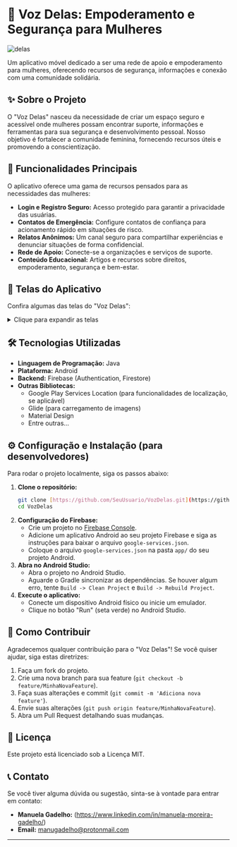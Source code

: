 # 🩷 Voz Delas: Empoderamento e Segurança para Mulheres

![delas](https://github.com/user-attachments/assets/6d6f0190-c2da-4897-90d5-46f664beca5e)

Um aplicativo móvel dedicado a ser uma rede de apoio e empoderamento para mulheres, oferecendo recursos de segurança, informações e conexão com uma comunidade solidária.

## ✨ Sobre o Projeto

O "Voz Delas" nasceu da necessidade de criar um espaço seguro e acessível onde mulheres possam encontrar suporte, informações e ferramentas para sua segurança e desenvolvimento pessoal. Nosso objetivo é fortalecer a comunidade feminina, fornecendo recursos úteis e promovendo a conscientização.

## 🚀 Funcionalidades Principais

O aplicativo oferece uma gama de recursos pensados para as necessidades das mulheres:

* **Login e Registro Seguro:** Acesso protegido para garantir a privacidade das usuárias.
* **Contatos de Emergência:** Configure contatos de confiança para acionamento rápido em situações de risco.
* **Relatos Anônimos:** Um canal seguro para compartilhar experiências e denunciar situações de forma confidencial.
* **Rede de Apoio:** Conecte-se a organizações e serviços de suporte.
* **Conteúdo Educacional:** Artigos e recursos sobre direitos, empoderamento, segurança e bem-estar.

## 📱 Telas do Aplicativo

Confira algumas das telas do "Voz Delas":

<details>
  <summary>Clique para expandir as telas</summary>

| Tela de Login | Tela Principal |
|---------------|----------------|
| ![Tela de Login](![image](https://github.com/user-attachments/assets/47dca273-2b3e-4268-ad26-f00ff66861f4) | ![Tela Principal](![image](https://github.com/user-attachments/assets/2283f445-a87b-423b-945c-c686437ea8a4)) |

| Contatos de Emergência | Relato Anônimo |
|-----------------------|----------------|
| ![Contatos de Emergência](![image](https://github.com/user-attachments/assets/8536bc2c-9b81-4adf-be10-e19461c8b99a)
) | ![Relato Anônimo](![image](https://github.com/user-attachments/assets/3980f938-79d8-44d9-aaf1-49a0c36c2b9c)
) |

| Rede de Apoio | Conteúdo Educacional (Lista) |
|---------------|-----------------------------|
| ![Rede de Apoio](![image](https://github.com/user-attachments/assets/5d7c780a-7ce3-4202-a06a-31b57904eed6)
) | ![Conteúdo Educacional Lista](![image](https://github.com/user-attachments/assets/5fb91661-d752-4c46-899e-13d9337ccd5b)
) |

| Detalhe do Conteúdo Educacional | Oportunidades de Empoderamento |
|---------------------------------|--------------------------------|
| ![Detalhe do Conteúdo](![image](https://github.com/user-attachments/assets/e38914a1-29ba-427d-bc6e-48e7db464225)

</details>

## 🛠️ Tecnologias Utilizadas

* **Linguagem de Programação:** Java
* **Plataforma:** Android
* **Backend:** Firebase (Authentication, Firestore)
* **Outras Bibliotecas:**
    * Google Play Services Location (para funcionalidades de localização, se aplicável)
    * Glide (para carregamento de imagens)
    * Material Design
    * Entre outras...

## ⚙️ Configuração e Instalação (para desenvolvedores)

Para rodar o projeto localmente, siga os passos abaixo:

1.  **Clone o repositório:**
    ```bash
    git clone [https://github.com/SeuUsuario/VozDelas.git](https://github.com/SeuUsuario/VozDelas.git)
    cd VozDelas
    ```
2.  **Configuração do Firebase:**
    * Crie um projeto no [Firebase Console](https://console.firebase.google.com/).
    * Adicione um aplicativo Android ao seu projeto Firebase e siga as instruções para baixar o arquivo `google-services.json`.
    * Coloque o arquivo `google-services.json` na pasta `app/` do seu projeto Android.
3.  **Abra no Android Studio:**
    * Abra o projeto no Android Studio.
    * Aguarde o Gradle sincronizar as dependências. Se houver algum erro, tente `Build -> Clean Project` e `Build -> Rebuild Project`.
4.  **Execute o aplicativo:**
    * Conecte um dispositivo Android físico ou inicie um emulador.
    * Clique no botão "Run" (seta verde) no Android Studio.

## 🤝 Como Contribuir

Agradecemos qualquer contribuição para o "Voz Delas"! Se você quiser ajudar, siga estas diretrizes:

1.  Faça um fork do projeto.
2.  Crie uma nova branch para sua feature (`git checkout -b feature/MinhaNovaFeature`).
3.  Faça suas alterações e commit (`git commit -m 'Adiciona nova feature'`).
4.  Envie suas alterações (`git push origin feature/MinhaNovaFeature`).
5.  Abra um Pull Request detalhando suas mudanças.

## 📄 Licença

Este projeto está licenciado sob a Licença MIT. 

## 📞 Contato

Se você tiver alguma dúvida ou sugestão, sinta-se à vontade para entrar em contato:

* **Manuela Gadelho:** (https://www.linkedin.com/in/manuela-moreira-gadelho/)
* **Email:** manugadelho@protonmail.com

---
